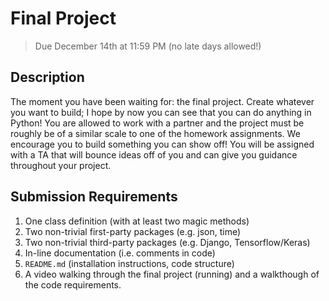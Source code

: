# Final Project
> Due December 14th at 11:59 PM (no late days allowed!)

## Description
The moment you have been waiting for: the final project. Create whatever you want to build; I hope by now you can see that you can do anything in Python! You are allowed to work with a partner and the project must be roughly be of a similar scale to one of the homework assignments. We encourage you to build something you can show off! You will be assigned with a TA that will bounce ideas off of you and can give you guidance throughout your project.

## Submission Requirements
1. One class definition (with at least two magic methods)
2. Two non-trivial first-party packages (e.g. json, time)
2. Two non-trivial third-party packages (e.g. Django, Tensorflow/Keras)
3. In-line documentation (i.e. comments in code)
4. `README.md` (installation instructions, code structure)
5. A video walking through the final project (running) and a walkthough of the code requirements.
